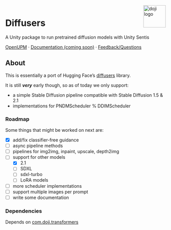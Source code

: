 <a href="https://www.doji-tech.com/">
  <img src="https://www.doji-tech.com/assets/favicon.ico" alt="doji logo" title="Doji" align="right" height="70" />
</a>

# Diffusers
A Unity package to run pretrained diffusion models with Unity Sentis

[OpenUPM] · [Documentation (coming soon)] · [Feedback/Questions]

## About

This is essentially a port of Hugging Face’s [diffusers] library.

It is still ***very*** early though, so as of today we only support:
- a simple Stable Diffusion pipeline compatible with Stable Diffusion 1.5 & 2.1
- implementations for PNDMScheduler % DDIMScheduler

### Roadmap
Some things that might be worked on next are:
- [x] add/fix classifier-free guidance
- [ ] async pipeline methods
- [ ] pipelines for img2img, inpaint, upscale, depth2img
- [ ] support for other models
  - [x] 2.1
  - [ ] SDXL
  - [ ] sdxl-turbo
  - [ ] LoRA models
- [ ] more scheduler implementations
- [ ] support multiple images per prompt
- [ ] write some documentation

### Dependencies
Depends on [com.doji.transformers]

[OpenUPM]: https://openupm.com/packages/com.doji.diffusers
[Documentation (coming soon)]: https://github.com/julienkay/com.doji.diffusers
[Feedback/Questions]: https://discussions.unity.com/t/stable-diffusion-diffusers-transformers-package/332701
[diffusers]: https://github.com/huggingface/diffusers
[com.doji.transformers]: https://github.com/julienkay/com.doji.transformers
